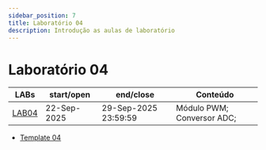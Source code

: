 ```yaml
---
sidebar_position: 7
title: Laboratório 04
description: Introdução as aulas de laboratório
---
```


# Laboratório 04

| LABs                 | start/open  | end/close            | Conteúdo                   |
| -------------------- | ----------- | -------------------- | -------------------------- |
| [LAB04](/labs/lab04) | 22-Sep-2025 | 29-Sep-2025 23:59:59 | Módulo PWM; Conversor ADC; |

- [Template 04](https://github.com/ELT73A-LAB-TPL/LAB04)
